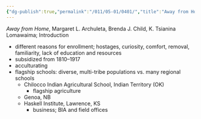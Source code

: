 ```yaml
---
{"dg-publish":true,"permalink":"/011/05-01/0401/","title":"Away from Home","tags":["ETHNS350"]}
---
```


*Away from Home*, Margaret L. Archuleta, Brenda J. Child, K. Tsianina Lomawaima; Introduction

- different reasons for enrollment; hostages, curiosity, comfort, removal, familiarity, lack of education and resources
- subsidized from 1810–1917
- acculturating
- flagship schools: diverse, multi-tribe populations vs. many regional schools
	- Chilocco Indian Agricultural School, Indian Territory (OK)
		- flagship agriculture
	- Genoa, NB
	- Haskell Institute, Lawrence, KS
		- business; BIA and field offices